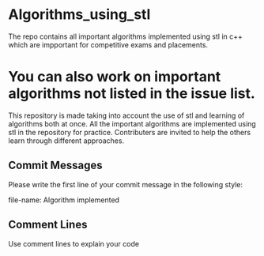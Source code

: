 # Algorithms_using_stl
The repo contains all important algorithms implemented using stl in c++ which are impportant for competitive exams and placements. 

# You can also work on important algorithms not listed in the issue list.

This repository is made taking into account the use of stl and learning of algorithms both at once. All the important algorithms are implemented using stl in the repository for practice. Contributers are invited to help the others learn through different approaches.

Commit Messages
-------------------------------------------------------------------------------------------
Please write the first line of your commit message in the following style:

file-name: Algorithm implemented



Comment Lines
-------------------------------------------------------------------------------------------
Use comment lines to explain your code

